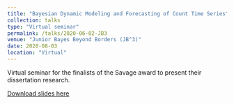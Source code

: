 ```yaml
---
title: "Bayesian Dynamic Modeling and Forecasting of Count Time Series"
collection: talks
type: "Virtual seminar"
permalink: /talks/2020-06-02-JB3
venue: "Junior Bayes Beyond Borders (JB^3)"
date: 2020-08-03
location: "Virtual"
---
```


Virtual seminar for the finalists of the Savage award to present their dissertation research. 

[Download slides here](http://lindsayberry.github.io/files/berry_JB3.pdf)
